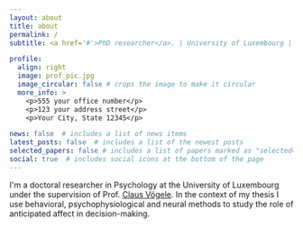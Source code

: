 ```yaml
---
layout: about
title: about
permalink: /
subtitle: <a href='#'>PhD researcher</a>. | University of Luxembourg | 11 Porte des Sciences, L-4366, Esch-sur-Alzette

profile:
  align: right
  image: prof_pic.jpg
  image_circular: false # crops the image to make it circular
  more_info: >
    <p>555 your office number</p>
    <p>123 your address street</p>
    <p>Your City, State 12345</p>

news: false  # includes a list of news items
latest_posts: false  # includes a list of the newest posts
selected_papers: false # includes a list of papers marked as "selected={true}"
social: true  # includes social icons at the bottom of the page
---
```


I'm a doctoral researcher in Psychology at the University of Luxembourg under the supervision of Prof. [Claus Vögele](https://humanities.uni.lu/directory/claus-vogele). In the context of my thesis I use behavioral, psychophysiological and neural methods to study the role of anticipated affect in decision-making.  
